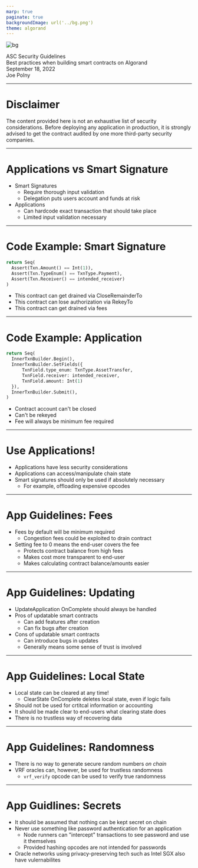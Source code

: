 ```yaml
---
marp: true
paginate: true
backgroundImage: url('../bg.png')
theme: algorand
---
```

![bg](../title_bg.png)
<div id='title'>ASC Security Guidelines</div>
<div id='subtitle'>Best practices when building smart contracts on Algorand</div>
<div id='date'>September 18, 2022</div>
<div id='name'>Joe Polny</div>

---

# Disclaimer

The content provided here is not an exhaustive list of security considerations. Before deploying any application in production, it is strongly advised to get the contract audited by one more third-party security companies.

---

# Applications vs Smart Signature

* Smart Signatures
  * Require thorough input validation
  * Delegation puts users account and funds at risk
* Applications
  * Can hardcode exact transaction that should take place
  * Limited input validation necessary

---

# Code Example: Smart Signature
```py
return Seq(
  Assert(Txn.Amount() == Int(1)),
  Assert(Txn.TypeEnum() == TxnType.Payment),
  Assert(Txn.Receiver() == intended_receiver)
)
```
* This contract can get drained via CloseRemainderTo
* This contract can lose authorization via RekeyTo
* This contract can get drained via fees

---

# Code Example: Application

```py
return Seq(
  InnerTxnBuilder.Begin(),
  InnerTxnBuilder.SetFields({
      TxnField.type_enum: TxnType.AssetTransfer,
      TxnField.receiver: intended_receiver,
      TxnField.amount: Int(1)
  }),
  InnerTxnBuilder.Submit(),
)
```
* Contract account can't be closed
* Can't be rekeyed
* Fee will always be minimum fee required
  
---

# Use Applications!

* Applications have less security considerations
* Applications can access/manipulate chain state
* Smart signatures should only be used if absolutely necessary
  * For example, offloading expensive opcodes

---

# App Guidelines: Fees

* Fees by default will be minimum required
  * Congestion fees could be exploited to drain contract
* Setting fee to 0 means the end-user covers the fee
  * Protects contract balance from high fees
  * Makes cost more transparent to end-user
  * Makes calculating contract balance/amounts easier

---

# App Guidelines: Updating

* UpdateApplication OnComplete should always be handled
* Pros of updatable smart contracts
  * Can add features after creation
  * Can fix bugs after creation
* Cons of updatable smart contracts
  * Can introduce bugs in updates
  * Generally means some sense of trust is involved 

---

# App Guidelines: Local State

* Local state can be cleared at any time!
  * ClearState OnComplete deletes local state, even if logic fails
* Should not be used for crtitcal information or accounting
* It should be made clear to end-users what clearing state does
* There is no trustless way of recovering data

--- 

# App Guidelines: Randomness

* There is no way to generate secure random numbers *on chain*
* VRF oracles can, however, be used for trustless randomness
  * `vrf_verify` opcode can be used to verify true randomness

---

# App Guidlines: Secrets

* It should be assumed that nothing can be kept secret on chain
* Never use something like password authentication for an application
  * Node runners can "intercept" transactions to see password and use it themselves
  * Provided hashing opcodes are not intended for passwords
* Oracle networks using privacy-preserving tech such as Intel SGX also have vulernabilites